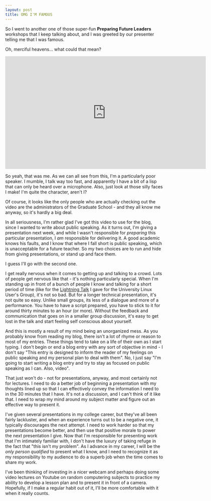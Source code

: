 ```yaml
---
layout: post
title: OMG I'M FAMOUS
---
```


So I went to another one of those super-fun <b>Preparing Future Leaders</b> workshops that I keep talking about, and I was greeted by our presenter telling me that I was famous.

Oh, merciful heavens... what could that mean?

<iframe class="youtube-player" type="text/html" width="640" height="360" src="http://www.youtube.com/embed/qylwzHkfOxs" frameborder="0">Video</iframe>

So yeah, that was me. As we can all see from this, I'm a particularly poor speaker. I mumble, I talk way too fast, and apparently I have a bit of a lisp that can only be heard over a microphone. Also, just look at those silly faces I make! I'm quite the character, aren't I?

Of course, it looks like the only people who are actually checking out the video are the administrators of the Graduate School - and they all know me anyway, so it's hardly a big deal.

In all seriousness, I'm rather glad I've got this video to use for the blog, since I wanted to write about public speaking. As it turns out, I'm giving a presentation next week, and while I wasn't responsible for <i>preparing</i> this particular presentation, I <i>am</i> responsible for delivering it. A good academic knows his faults, and I know that where I fall short is public speaking, which is unacceptable for a future teacher. So my two choices are to run and hide from giving presentations, or stand up and face them.

I guess I'll go with the second one.

I get really nervous when it comes to getting up and talking to a crowd. Lots of people get nervous like that - it's nothing particularly special. When I'm standing up in front of a bunch of people I know and talking for a short period of time (like for the <a href="http://isharacomix.org/2011/10/04/lightning-talk">Lightning Talk</a> I gave for the University Linux User's Group), it's not so bad. But for a longer technical presentation, it's not quite so easy. Unlike small groups, its less of a dialogue and more of a performance. You have to have a script prepared, you have to stick to it for around thirty minutes to an hour (or more). Without the feedback and communication that goes on in a smaller group discussion, it's easy to get lost in the talk and start feeling self conscious about yourself.

And this is mostly a result of my mind being an unorganized mess. As you probably know from reading my blog, there isn't a lot of rhyme or reason to most of my entries. These things tend to take on a life of their own as I start typing. I don't begin or end a blog entry with any sort of objective in mind - I don't say "This entry is designed to inform the reader of my feelings on public speaking and my personal plan to deal with them". No, I just say "I'm going to start writing a blog entry and try to stay as focused on public speaking as I can. Also, video".

That just won't do - not for presentations, anyway, and most certainly not for lectures. I need to do a better job of beginning a presentation with my thoughts lined up so that I can effectively convey the information I need to in the 30 minutes that I have. It's not a discussion, and I can't think of it like that. I need to wrap my mind around my subject matter and figure out an effective way to present it.

I've given several presentations in my college career, but they've all been fairly lackluster, and when an experience turns out to be a negative one, it typically discourages the next attempt. I need to work harder so that my presentations become better, and then use that positive morale to power the next presentation I give. Now that I'm responsible for presenting work that I'm intimately familiar with, I don't have the luxury of taking refuge in the fact that "this isn't my problem". As I advance in my career, I will be the <i>only person qualified</i> to present what I know, and I need to recognize it as my responsibility to my audience to do a superb job when the time comes to share my work.

I've been thinking of investing in a nicer webcam and perhaps doing some video lectures on Youtube on random computering subjects to practice my ability to develop a lesson plan and to present it in front of a camera. Hopefully, if I make a regular habit out of it, I'll be more comfortable with it when it really counts.

